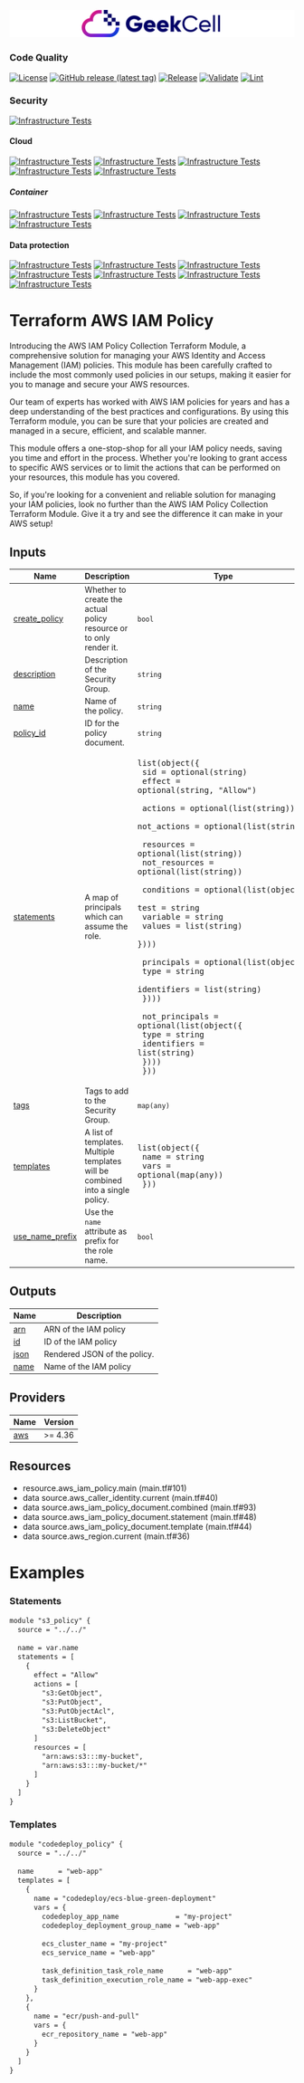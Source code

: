 <!-- BEGIN_TF_DOCS -->
[![Geek Cell GmbH](https://raw.githubusercontent.com/geekcell/template-terraform-module/main/docs/assets/logo.svg)](https://www.geekcell.io/)

### Code Quality
[![License](https://img.shields.io/github/license/geekcell/terraform-aws-iam-policy)](https://github.com/geekcell/terraform-aws-iam-policy/blob/master/LICENSE)
[![GitHub release (latest tag)](https://img.shields.io/github/v/release/geekcell/terraform-aws-iam-policy?logo=github&sort=semver)](https://github.com/geekcell/terraform-aws-iam-policy/releases)
[![Release](https://github.com/geekcell/terraform-aws-iam-policy/actions/workflows/release.yaml/badge.svg)](https://github.com/geekcell/terraform-aws-iam-policy/actions/workflows/release.yaml)
[![Validate](https://github.com/geekcell/terraform-aws-iam-policy/actions/workflows/validate.yaml/badge.svg)](https://github.com/geekcell/terraform-aws-iam-policy/actions/workflows/validate.yaml)
[![Lint](https://github.com/geekcell/terraform-aws-iam-policy/actions/workflows/linter.yaml/badge.svg)](https://github.com/geekcell/terraform-aws-iam-policy/actions/workflows/linter.yaml)

### Security
[![Infrastructure Tests](https://www.bridgecrew.cloud/badges/github/geekcell/terraform-aws-iam-policy/general)](https://www.bridgecrew.cloud/link/badge?vcs=github&fullRepo=geekcell%2Fterraform-aws-iam-policy&benchmark=INFRASTRUCTURE+SECURITY)

#### Cloud
[![Infrastructure Tests](https://www.bridgecrew.cloud/badges/github/geekcell/terraform-aws-iam-policy/cis_aws)](https://www.bridgecrew.cloud/link/badge?vcs=github&fullRepo=geekcell%2Fterraform-aws-iam-policy&benchmark=CIS+AWS+V1.2)
[![Infrastructure Tests](https://www.bridgecrew.cloud/badges/github/geekcell/terraform-aws-iam-policy/cis_aws_13)](https://www.bridgecrew.cloud/link/badge?vcs=github&fullRepo=geekcell%2Fterraform-aws-iam-policy&benchmark=CIS+AWS+V1.3)
[![Infrastructure Tests](https://www.bridgecrew.cloud/badges/github/geekcell/terraform-aws-iam-policy/cis_azure)](https://www.bridgecrew.cloud/link/badge?vcs=github&fullRepo=geekcell%2Fterraform-aws-iam-policy&benchmark=CIS+AZURE+V1.1)
[![Infrastructure Tests](https://www.bridgecrew.cloud/badges/github/geekcell/terraform-aws-iam-policy/cis_azure_13)](https://www.bridgecrew.cloud/link/badge?vcs=github&fullRepo=geekcell%2Fterraform-aws-iam-policy&benchmark=CIS+AZURE+V1.3)
[![Infrastructure Tests](https://www.bridgecrew.cloud/badges/github/geekcell/terraform-aws-iam-policy/cis_gcp)](https://www.bridgecrew.cloud/link/badge?vcs=github&fullRepo=geekcell%2Fterraform-aws-iam-policy&benchmark=CIS+GCP+V1.1)

##### Container
[![Infrastructure Tests](https://www.bridgecrew.cloud/badges/github/geekcell/terraform-aws-iam-policy/cis_kubernetes_16)](https://www.bridgecrew.cloud/link/badge?vcs=github&fullRepo=geekcell%2Fterraform-aws-iam-policy&benchmark=CIS+KUBERNETES+V1.6)
[![Infrastructure Tests](https://www.bridgecrew.cloud/badges/github/geekcell/terraform-aws-iam-policy/cis_eks_11)](https://www.bridgecrew.cloud/link/badge?vcs=github&fullRepo=geekcell%2Fterraform-aws-iam-policy&benchmark=CIS+EKS+V1.1)
[![Infrastructure Tests](https://www.bridgecrew.cloud/badges/github/geekcell/terraform-aws-iam-policy/cis_gke_11)](https://www.bridgecrew.cloud/link/badge?vcs=github&fullRepo=geekcell%2Fterraform-aws-iam-policy&benchmark=CIS+GKE+V1.1)
[![Infrastructure Tests](https://www.bridgecrew.cloud/badges/github/geekcell/terraform-aws-iam-policy/cis_kubernetes)](https://www.bridgecrew.cloud/link/badge?vcs=github&fullRepo=geekcell%2Fterraform-aws-iam-policy&benchmark=CIS+KUBERNETES+V1.5)

#### Data protection
[![Infrastructure Tests](https://www.bridgecrew.cloud/badges/github/geekcell/terraform-aws-iam-policy/soc2)](https://www.bridgecrew.cloud/link/badge?vcs=github&fullRepo=geekcell%2Fterraform-aws-iam-policy&benchmark=SOC2)
[![Infrastructure Tests](https://www.bridgecrew.cloud/badges/github/geekcell/terraform-aws-iam-policy/pci)](https://www.bridgecrew.cloud/link/badge?vcs=github&fullRepo=geekcell%2Fterraform-aws-iam-policy&benchmark=PCI-DSS+V3.2)
[![Infrastructure Tests](https://www.bridgecrew.cloud/badges/github/geekcell/terraform-aws-iam-policy/pci_dss_v321)](https://www.bridgecrew.cloud/link/badge?vcs=github&fullRepo=geekcell%2Fterraform-aws-iam-policy&benchmark=PCI-DSS+V3.2.1)
[![Infrastructure Tests](https://www.bridgecrew.cloud/badges/github/geekcell/terraform-aws-iam-policy/iso)](https://www.bridgecrew.cloud/link/badge?vcs=github&fullRepo=geekcell%2Fterraform-aws-iam-policy&benchmark=ISO27001)
[![Infrastructure Tests](https://www.bridgecrew.cloud/badges/github/geekcell/terraform-aws-iam-policy/nist)](https://www.bridgecrew.cloud/link/badge?vcs=github&fullRepo=geekcell%2Fterraform-aws-iam-policy&benchmark=NIST-800-53)
[![Infrastructure Tests](https://www.bridgecrew.cloud/badges/github/geekcell/terraform-aws-iam-policy/hipaa)](https://www.bridgecrew.cloud/link/badge?vcs=github&fullRepo=geekcell%2Fterraform-aws-iam-policy&benchmark=HIPAA)
[![Infrastructure Tests](https://www.bridgecrew.cloud/badges/github/geekcell/terraform-aws-iam-policy/fedramp_moderate)](https://www.bridgecrew.cloud/link/badge?vcs=github&fullRepo=geekcell%2Fterraform-aws-iam-policy&benchmark=FEDRAMP+%28MODERATE%29)

# Terraform AWS IAM Policy

Introducing the AWS IAM Policy Collection Terraform Module, a comprehensive solution for managing your AWS Identity
and Access Management (IAM) policies. This module has been carefully crafted to include the most commonly used
policies in our setups, making it easier for you to manage and secure your AWS resources.

Our team of experts has worked with AWS IAM policies for years and has a deep understanding of the best practices
and configurations. By using this Terraform module, you can be sure that your policies are created and managed in
a secure, efficient, and scalable manner.

This module offers a one-stop-shop for all your IAM policy needs, saving you time and effort in the process. Whether
you're looking to grant access to specific AWS services or to limit the actions that can be performed on your
resources, this module has you covered.

So, if you're looking for a convenient and reliable solution for managing your IAM policies, look no further than
the AWS IAM Policy Collection Terraform Module. Give it a try and see the difference it can make in your AWS setup!

## Inputs

| Name | Description | Type | Default | Required |
|------|-------------|------|---------|:--------:|
| <a name="input_create_policy"></a> [create\_policy](#input\_create\_policy) | Whether to create the actual policy resource or to only render it. | `bool` | `true` | no |
| <a name="input_description"></a> [description](#input\_description) | Description of the Security Group. | `string` | `null` | no |
| <a name="input_name"></a> [name](#input\_name) | Name of the policy. | `string` | n/a | yes |
| <a name="input_policy_id"></a> [policy\_id](#input\_policy\_id) | ID for the policy document. | `string` | `null` | no |
| <a name="input_statements"></a> [statements](#input\_statements) | A map of principals which can assume the role. | <pre>list(object({<br>    sid    = optional(string)<br>    effect = optional(string, "Allow")<br><br>    actions     = optional(list(string))<br>    not_actions = optional(list(string))<br><br>    resources     = optional(list(string))<br>    not_resources = optional(list(string))<br><br>    conditions = optional(list(object({<br>      test     = string<br>      variable = string<br>      values   = list(string)<br>    })))<br><br>    principals = optional(list(object({<br>      type        = string<br>      identifiers = list(string)<br>    })))<br><br>    not_principals = optional(list(object({<br>      type        = string<br>      identifiers = list(string)<br>    })))<br>  }))</pre> | `[]` | no |
| <a name="input_tags"></a> [tags](#input\_tags) | Tags to add to the Security Group. | `map(any)` | `{}` | no |
| <a name="input_templates"></a> [templates](#input\_templates) | A list of templates. Multiple templates will be combined into a single policy. | <pre>list(object({<br>    name = string<br>    vars = optional(map(any))<br>  }))</pre> | `[]` | no |
| <a name="input_use_name_prefix"></a> [use\_name\_prefix](#input\_use\_name\_prefix) | Use the `name` attribute as prefix for the role name. | `bool` | `true` | no |

## Outputs

| Name | Description |
|------|-------------|
| <a name="output_arn"></a> [arn](#output\_arn) | ARN of the IAM policy |
| <a name="output_id"></a> [id](#output\_id) | ID of the IAM policy |
| <a name="output_json"></a> [json](#output\_json) | Rendered JSON of the policy. |
| <a name="output_name"></a> [name](#output\_name) | Name of the IAM policy |

## Providers

| Name | Version |
|------|---------|
| <a name="provider_aws"></a> [aws](#provider\_aws) | >= 4.36 |

## Resources

- resource.aws_iam_policy.main (main.tf#101)
- data source.aws_caller_identity.current (main.tf#40)
- data source.aws_iam_policy_document.combined (main.tf#93)
- data source.aws_iam_policy_document.statement (main.tf#48)
- data source.aws_iam_policy_document.template (main.tf#44)
- data source.aws_region.current (main.tf#36)

# Examples
### Statements
```hcl
module "s3_policy" {
  source = "../../"

  name = var.name
  statements = [
    {
      effect = "Allow"
      actions = [
        "s3:GetObject",
        "s3:PutObject",
        "s3:PutObjectAcl",
        "s3:ListBucket",
        "s3:DeleteObject"
      ]
      resources = [
        "arn:aws:s3:::my-bucket",
        "arn:aws:s3:::my-bucket/*"
      ]
    }
  ]
}
```
### Templates
```hcl
module "codedeploy_policy" {
  source = "../../"

  name      = "web-app"
  templates = [
    {
      name = "codedeploy/ecs-blue-green-deployment"
      vars = {
        codedeploy_app_name              = "my-project"
        codedeploy_deployment_group_name = "web-app"

        ecs_cluster_name = "my-project"
        ecs_service_name = "web-app"

        task_definition_task_role_name      = "web-app"
        task_definition_execution_role_name = "web-app-exec"
      }
    },
    {
      name = "ecr/push-and-pull"
      vars = {
        ecr_repository_name = "web-app"
      }
    }
  ]
}
```
<!-- END_TF_DOCS -->
